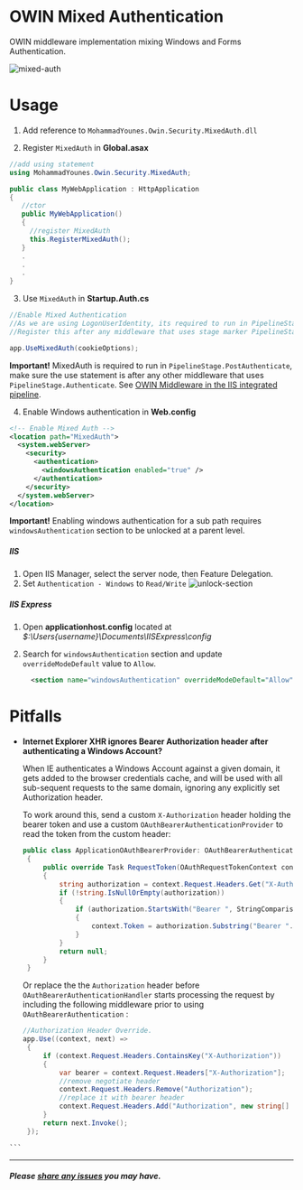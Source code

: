 # OWIN Mixed Authentication

OWIN middleware implementation mixing Windows and Forms Authentication. 

![mixed-auth](https://cloud.githubusercontent.com/assets/4712046/4690732/0bbe62f8-56f8-11e4-8757-2d10cdeca17e.png)

# Usage

1. Add reference to `MohammadYounes.Owin.Security.MixedAuth.dll`

2. Register `MixedAuth` in **Global.asax**
  ```C#
  //add using statement 
  using MohammadYounes.Owin.Security.MixedAuth;

  public class MyWebApplication : HttpApplication
  {
     //ctor
     public MyWebApplication()
     {
       //register MixedAuth
       this.RegisterMixedAuth();
     }
     .
     .
     .
  }
```
3. Use `MixedAuth` in **Startup.Auth.cs**
  ```C#
  //Enable Mixed Authentication
  //As we are using LogonUserIdentity, its required to run in PipelineStage.PostAuthenticate
  //Register this after any middleware that uses stage marker PipelineStage.Authenticate

  app.UseMixedAuth(cookieOptions);
  ```
  **Important!** MixedAuth is required to run in `PipelineStage.PostAuthenticate`, make sure the use statement is after any other middleware that uses `PipelineStage.Authenticate`. See [OWIN Middleware in the IIS integrated pipeline](http://www.asp.net/aspnet/overview/owin-and-katana/owin-middleware-in-the-iis-integrated-pipeline).

4. Enable Windows authentication in **Web.config**

  ```XML
  <!-- Enable Mixed Auth -->
  <location path="MixedAuth">
    <system.webServer>
      <security>
        <authentication>
          <windowsAuthentication enabled="true" />
        </authentication>
      </security>
    </system.webServer>
  </location>
  ```
  **Important!** Enabling windows authentication for a sub path requires `windowsAuthentication` section to be unlocked at a parent level.
  ##### IIS
  1. Open IIS Manager, select the server node, then Feature Delegation.
  2. Set `Authentication - Windows` to `Read/Write`
![unlock-section](https://cloud.githubusercontent.com/assets/4712046/4689687/d28f8df8-56c6-11e4-9b88-8f5cb769ae93.png)

  ##### IIS Express
  1. Open **applicationhost.config** located at *$:\Users\{username}\Documents\IISExpress\config*
  2. Search for `windowsAuthentication` section and update `overrideModeDefault` value to `Allow`.

     ```XML
       <section name="windowsAuthentication" overrideModeDefault="Allow" />
     ```


# Pitfalls

   * **Internet Explorer XHR ignores Bearer Authorization header after authenticating a Windows Account?**
   
     When IE authenticates a Windows Account against a given domain, it gets added to the browser credentials cache, and will be used with all sub-sequent requests to the same domain, ignoring any explicitly set Authorization header.
     
     To work around this, send a custom `X-Authorization` header holding the bearer token and use a custom `OAuthBearerAuthenticationProvider` to read the token from the custom header:
     
     ```C#
     public class ApplicationOAuthBearerProvider: OAuthBearerAuthenticationProvider
      {
          public override Task RequestToken(OAuthRequestTokenContext context)
          {
              string authorization = context.Request.Headers.Get("X-Authorization");
              if (!string.IsNullOrEmpty(authorization))
              {
                  if (authorization.StartsWith("Bearer ", StringComparison.OrdinalIgnoreCase))
                  {
                      context.Token = authorization.Substring("Bearer ".Length).Trim();
                  }
              }
              return null;
          }
      }
     ```
     
     Or replace the the `Authorization` header before `OAuthBearerAuthenticationHandler` starts processing the request by including the following middleware prior to using `OAuthBearerAuthentication` :
     
     ``` C#
     //Authorization Header Override.
     app.Use((context, next) =>
      {
          if (context.Request.Headers.ContainsKey("X-Authorization"))
          {
              var bearer = context.Request.Headers["X-Authorization"];
              //remove negotiate header
              context.Request.Headers.Remove("Authorization");
              //replace it with bearer header
              context.Request.Headers.Add("Authorization", new string[] { bearer });
          }
          return next.Invoke();
      });
    ```
     
     
------

##### Please [share any issues](https://github.com/MohammadYounes/Owin.MixedAuth/issues?state=open) you may have.
